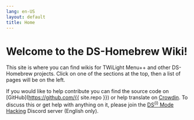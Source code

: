 ```yaml
---
lang: en-US
layout: default
title: Home
---
```


# Welcome to the DS-Homebrew Wiki!

This site is where you can find wikis for TWiLight Menu++ and other DS-Homebrew projects. Click on one of the sections at the top, then a list of pages will be on the left.

If you would like to help contribute you can find the source code on [GitHub](https://github.com/{{ site.repo }}) or help translate on [Crowdin](https://crowdin.com/project/ds-homebrew-wiki). To discuss this or get help with anything on it, please join the [DS<sup>(i)</sup> Mode Hacking](https://ds-homebrew.com/discord) Discord server (English only).
